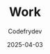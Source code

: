 ---
title: "Work"
author: "Codefrydev"
weight: 100
date: 2025-04-03
lastmod: 2025-04-03
dateString: April 2024
description: "Workflows" 
hideMeta: true
keywords: ["work", "CFD", "jira" ,"Tutorials"]
---